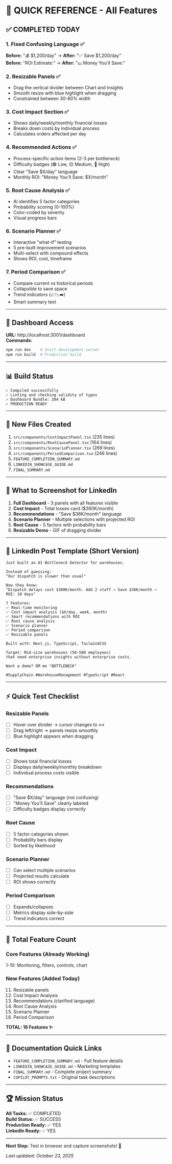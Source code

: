 # 🚀 QUICK REFERENCE - All Features

## ✅ COMPLETED TODAY

### 1. Fixed Confusing Language ✅
**Before:** "💰 $1,200/day" → **After:** "✅ Save $1,200/day"  
**Before:** "ROI Estimate:" → **After:** "💵 Money You'll Save:"

### 2. Resizable Panels ✅
- Drag the vertical divider between Chart and Insights
- Smooth resize with blue highlight when dragging
- Constrained between 30-80% width

### 3. Cost Impact Section ✅
- Shows daily/weekly/monthly financial losses
- Breaks down costs by individual process
- Calculates orders affected per day

### 4. Recommended Actions ✅
- Process-specific action items (2-3 per bottleneck)
- Difficulty badges (🟢 Low, 🟡 Medium, 🔴 High)
- Clear "Save $X/day" language
- Monthly ROI: "Money You'll Save: $X/month"

### 5. Root Cause Analysis ✅
- AI identifies 5 factor categories
- Probability scoring (0-100%)
- Color-coded by severity
- Visual progress bars

### 6. Scenario Planner ✅
- Interactive "what-if" testing
- 5 pre-built improvement scenarios
- Multi-select with compound effects
- Shows ROI, cost, timeframe

### 7. Period Comparison ✅
- Compare current vs historical periods
- Collapsible to save space
- Trend indicators (📈📉➡️)
- Smart summary text

---

## 🎯 Dashboard Access

**URL:** http://localhost:3001/dashboard  
**Commands:**
```bash
npm run dev    # Start development server
npm run build  # Production build
```

---

## 📊 Build Status

```
✓ Compiled successfully
✓ Linting and checking validity of types
✓ Dashboard Bundle: 204 kB
✓ PRODUCTION READY
```

---

## 📁 New Files Created

1. `src/components/CostImpactPanel.tsx` (235 lines)
2. `src/components/RootCausePanel.tsx` (164 lines)
3. `src/components/ScenarioPlanner.tsx` (269 lines)
4. `src/components/PeriodComparison.tsx` (246 lines)
5. `FEATURE_COMPLETION_SUMMARY.md`
6. `LINKEDIN_SHOWCASE_GUIDE.md`
7. `FINAL_SUMMARY.md`

---

## 🎨 What to Screenshot for LinkedIn

1. **Full Dashboard** - 3 panels with all features visible
2. **Cost Impact** - Total losses card ($360K/month)
3. **Recommendations** - "Save $36K/month" language
4. **Scenario Planner** - Multiple selections with projected ROI
5. **Root Cause** - 5 factors with probability bars
6. **Resizable Demo** - GIF of dragging divider

---

## 💼 LinkedIn Post Template (Short Version)

```
Just built an AI Bottleneck Detector for warehouses.

Instead of guessing:
"Our dispatch is slower than usual"

Now they know:
"Dispatch delays cost $360K/month. Add 2 staff → Save $36K/month → ROI: 10 days"

7 Features:
✅ Real-time monitoring
✅ Cost impact analysis ($X/day, week, month)
✅ Smart recommendations with ROI
✅ Root cause analysis
✅ Scenario planner
✅ Period comparison
✅ Resizable panels

Built with: Next.js, TypeScript, TailwindCSS

Target: Mid-size warehouses (50-500 employees) 
that need enterprise insights without enterprise costs.

Want a demo? DM me "BOTTLENECK"

#SupplyChain #WarehouseManagement #TypeScript #React
```

---

## ⚡ Quick Test Checklist

### Resizable Panels
- [ ] Hover over divider → cursor changes to ↔️
- [ ] Drag left/right → panels resize smoothly
- [ ] Blue highlight appears when dragging

### Cost Impact
- [ ] Shows total financial losses
- [ ] Displays daily/weekly/monthly breakdown
- [ ] Individual process costs visible

### Recommendations
- [ ] "Save $X/day" language (not confusing)
- [ ] "Money You'll Save" clearly labeled
- [ ] Difficulty badges display correctly

### Root Cause
- [ ] 5 factor categories shown
- [ ] Probability bars display
- [ ] Sorted by likelihood

### Scenario Planner
- [ ] Can select multiple scenarios
- [ ] Projected results calculate
- [ ] ROI shows correctly

### Period Comparison
- [ ] Expands/collapses
- [ ] Metrics display side-by-side
- [ ] Trend indicators correct

---

## 🎯 Total Feature Count

### Core Features (Already Working)
1-10: Monitoring, filters, controls, chart

### New Features (Added Today)
11. Resizable panels
12. Cost Impact Analysis
13. Recommendations (clarified language)
14. Root Cause Analysis
15. Scenario Planner
16. Period Comparison

**TOTAL: 16 Features ✨**

---

## 📝 Documentation Quick Links

- `FEATURE_COMPLETION_SUMMARY.md` - Full feature details
- `LINKEDIN_SHOWCASE_GUIDE.md` - Marketing templates
- `FINAL_SUMMARY.md` - Complete project summary
- `COPILOT_PROMPTS.txt` - Original task descriptions

---

## 🏆 Mission Status

**All Tasks:** ✅ COMPLETED  
**Build Status:** ✅ SUCCESS  
**Production Ready:** ✅ YES  
**LinkedIn Ready:** ✅ YES  

---

**Next Step:** Test in browser and capture screenshots! 📸

*Last updated: October 23, 2025*

